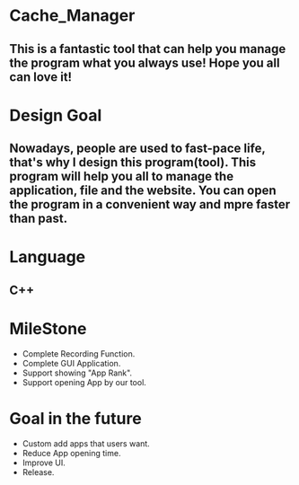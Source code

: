 # Cache_Manager
## This is a fantastic tool that can help you manage the program what you always use! Hope you all can love it!

# Design Goal
## Nowadays, people are used to fast-pace life, that's why I design this program(tool). This program will help you all to manage the application, file and the website. You can open the program in a convenient way and mpre faster than past.

# Language
## C++

# MileStone
* Complete Recording Function.
* Complete GUI Application.
* Support showing "App Rank".
* Support opening App by our tool.


# Goal in the future
* Custom add apps that users want.
* Reduce App opening time.
* Improve UI.
* Release.
